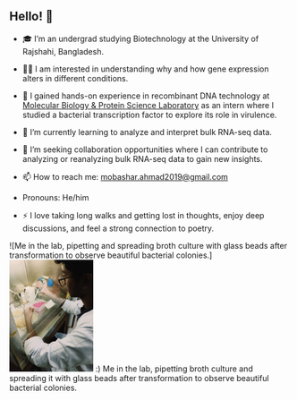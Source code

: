 ## Hello!  👋
- 🎓 I’m an undergrad studying Biotechnology at the University of Rajshahi, Bangladesh.
- 👩‍🔬 I am interested in understanding why and how gene expression alters in different conditions.
- 🧫 I gained hands-on experience in recombinant DNA technology at [Molecular Biology & Protein Science Laboratory](https://mbpsl.ru.ac.bd/) as an intern where I studied a bacterial transcription factor to explore its role in virulence.
- 🧬 I’m currently learning to analyze and interpret bulk RNA-seq data.
- 👯 I’m seeking collaboration opportunities where I can contribute to analyzing or reanalyzing bulk RNA-seq data to gain new insights.


- 📫 How to reach me: mobashar.ahmad2019@gmail.com
- Pronouns: He/him
- ⚡ I love taking long walks and getting lost in thoughts, enjoy deep discussions, and feel a strong connection to poetry.
  
![Me in the lab, pipetting and spreading broth culture with glass beads after transformation to observe beautiful bacterial colonies.]<img src="https://github.com/MobasharAhmad/MobasharAhmad/blob/main/tlab.jpeg" width="150" />
:) Me in the lab, pipetting broth culture and spreading it with glass beads after transformation to observe beautiful bacterial colonies.

<!--
**MobasharAhmad/MobasharAhmad** is a ✨ _special_ ✨ repository because its `README.md` (this file) appears on your GitHub profile.

Here are some ideas to get you started:


-->
